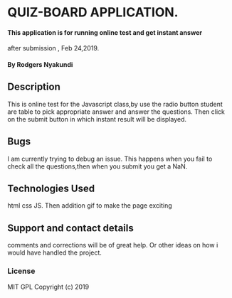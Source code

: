 # QUIZ-BOARD APPLICATION.
#### This application is for running online test and get instant answer
after submission , Feb 24,2019.
#### By **Rodgers Nyakundi**
## Description
This is online test for the Javascript class,by use the radio button student are table
to pick appropriate answer and answer the questions. Then click on the submit button
in which instant result will be displayed.
## Bugs
I am currently trying to debug an issue. This happens when you fail to check all the
questions,then when you submit you get a NaN.
## Technologies Used
html
css
JS. Then addition gif to make the page exciting
## Support and contact details
comments and corrections will be of great help. Or other ideas on how i would have handled the
project.
### License
MIT
GPL
Copyright (c) 2019
